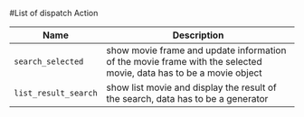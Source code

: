 #List of dispatch Action

|Name|Description
|---|---
|`search_selected`| show movie frame and update information of the movie frame with the selected movie, data has to be a movie object
|`list_result_search`| show list movie and display the result of the search, data has to be a generator

